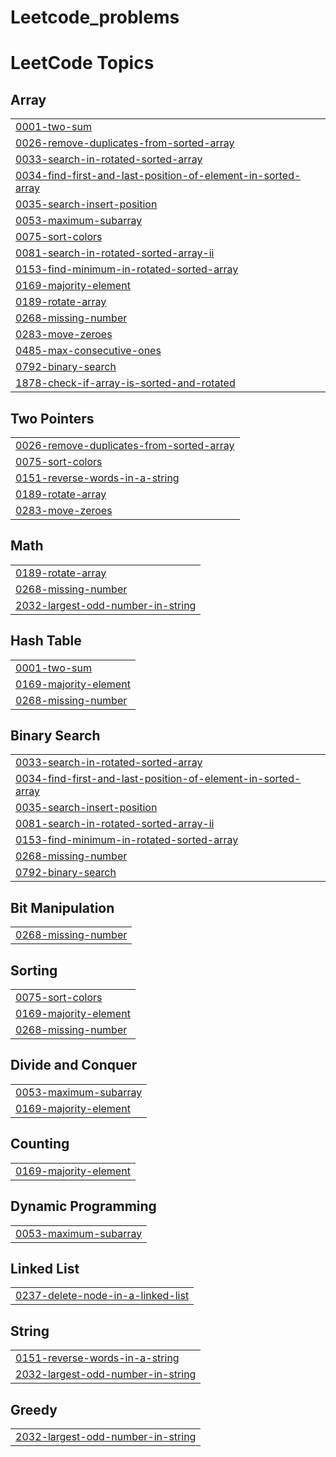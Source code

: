 # Leetcode_problems
<!---LeetCode Topics Start-->
# LeetCode Topics
## Array
|  |
| ------- |
| [0001-two-sum](https://github.com/ASN-cmd/Leetcode_problems/tree/master/0001-two-sum) |
| [0026-remove-duplicates-from-sorted-array](https://github.com/ASN-cmd/Leetcode_problems/tree/master/0026-remove-duplicates-from-sorted-array) |
| [0033-search-in-rotated-sorted-array](https://github.com/ASN-cmd/Leetcode_problems/tree/master/0033-search-in-rotated-sorted-array) |
| [0034-find-first-and-last-position-of-element-in-sorted-array](https://github.com/ASN-cmd/Leetcode_problems/tree/master/0034-find-first-and-last-position-of-element-in-sorted-array) |
| [0035-search-insert-position](https://github.com/ASN-cmd/Leetcode_problems/tree/master/0035-search-insert-position) |
| [0053-maximum-subarray](https://github.com/ASN-cmd/Leetcode_problems/tree/master/0053-maximum-subarray) |
| [0075-sort-colors](https://github.com/ASN-cmd/Leetcode_problems/tree/master/0075-sort-colors) |
| [0081-search-in-rotated-sorted-array-ii](https://github.com/ASN-cmd/Leetcode_problems/tree/master/0081-search-in-rotated-sorted-array-ii) |
| [0153-find-minimum-in-rotated-sorted-array](https://github.com/ASN-cmd/Leetcode_problems/tree/master/0153-find-minimum-in-rotated-sorted-array) |
| [0169-majority-element](https://github.com/ASN-cmd/Leetcode_problems/tree/master/0169-majority-element) |
| [0189-rotate-array](https://github.com/ASN-cmd/Leetcode_problems/tree/master/0189-rotate-array) |
| [0268-missing-number](https://github.com/ASN-cmd/Leetcode_problems/tree/master/0268-missing-number) |
| [0283-move-zeroes](https://github.com/ASN-cmd/Leetcode_problems/tree/master/0283-move-zeroes) |
| [0485-max-consecutive-ones](https://github.com/ASN-cmd/Leetcode_problems/tree/master/0485-max-consecutive-ones) |
| [0792-binary-search](https://github.com/ASN-cmd/Leetcode_problems/tree/master/0792-binary-search) |
| [1878-check-if-array-is-sorted-and-rotated](https://github.com/ASN-cmd/Leetcode_problems/tree/master/1878-check-if-array-is-sorted-and-rotated) |
## Two Pointers
|  |
| ------- |
| [0026-remove-duplicates-from-sorted-array](https://github.com/ASN-cmd/Leetcode_problems/tree/master/0026-remove-duplicates-from-sorted-array) |
| [0075-sort-colors](https://github.com/ASN-cmd/Leetcode_problems/tree/master/0075-sort-colors) |
| [0151-reverse-words-in-a-string](https://github.com/ASN-cmd/Leetcode_problems/tree/master/0151-reverse-words-in-a-string) |
| [0189-rotate-array](https://github.com/ASN-cmd/Leetcode_problems/tree/master/0189-rotate-array) |
| [0283-move-zeroes](https://github.com/ASN-cmd/Leetcode_problems/tree/master/0283-move-zeroes) |
## Math
|  |
| ------- |
| [0189-rotate-array](https://github.com/ASN-cmd/Leetcode_problems/tree/master/0189-rotate-array) |
| [0268-missing-number](https://github.com/ASN-cmd/Leetcode_problems/tree/master/0268-missing-number) |
| [2032-largest-odd-number-in-string](https://github.com/ASN-cmd/Leetcode_problems/tree/master/2032-largest-odd-number-in-string) |
## Hash Table
|  |
| ------- |
| [0001-two-sum](https://github.com/ASN-cmd/Leetcode_problems/tree/master/0001-two-sum) |
| [0169-majority-element](https://github.com/ASN-cmd/Leetcode_problems/tree/master/0169-majority-element) |
| [0268-missing-number](https://github.com/ASN-cmd/Leetcode_problems/tree/master/0268-missing-number) |
## Binary Search
|  |
| ------- |
| [0033-search-in-rotated-sorted-array](https://github.com/ASN-cmd/Leetcode_problems/tree/master/0033-search-in-rotated-sorted-array) |
| [0034-find-first-and-last-position-of-element-in-sorted-array](https://github.com/ASN-cmd/Leetcode_problems/tree/master/0034-find-first-and-last-position-of-element-in-sorted-array) |
| [0035-search-insert-position](https://github.com/ASN-cmd/Leetcode_problems/tree/master/0035-search-insert-position) |
| [0081-search-in-rotated-sorted-array-ii](https://github.com/ASN-cmd/Leetcode_problems/tree/master/0081-search-in-rotated-sorted-array-ii) |
| [0153-find-minimum-in-rotated-sorted-array](https://github.com/ASN-cmd/Leetcode_problems/tree/master/0153-find-minimum-in-rotated-sorted-array) |
| [0268-missing-number](https://github.com/ASN-cmd/Leetcode_problems/tree/master/0268-missing-number) |
| [0792-binary-search](https://github.com/ASN-cmd/Leetcode_problems/tree/master/0792-binary-search) |
## Bit Manipulation
|  |
| ------- |
| [0268-missing-number](https://github.com/ASN-cmd/Leetcode_problems/tree/master/0268-missing-number) |
## Sorting
|  |
| ------- |
| [0075-sort-colors](https://github.com/ASN-cmd/Leetcode_problems/tree/master/0075-sort-colors) |
| [0169-majority-element](https://github.com/ASN-cmd/Leetcode_problems/tree/master/0169-majority-element) |
| [0268-missing-number](https://github.com/ASN-cmd/Leetcode_problems/tree/master/0268-missing-number) |
## Divide and Conquer
|  |
| ------- |
| [0053-maximum-subarray](https://github.com/ASN-cmd/Leetcode_problems/tree/master/0053-maximum-subarray) |
| [0169-majority-element](https://github.com/ASN-cmd/Leetcode_problems/tree/master/0169-majority-element) |
## Counting
|  |
| ------- |
| [0169-majority-element](https://github.com/ASN-cmd/Leetcode_problems/tree/master/0169-majority-element) |
## Dynamic Programming
|  |
| ------- |
| [0053-maximum-subarray](https://github.com/ASN-cmd/Leetcode_problems/tree/master/0053-maximum-subarray) |
## Linked List
|  |
| ------- |
| [0237-delete-node-in-a-linked-list](https://github.com/ASN-cmd/Leetcode_problems/tree/master/0237-delete-node-in-a-linked-list) |
## String
|  |
| ------- |
| [0151-reverse-words-in-a-string](https://github.com/ASN-cmd/Leetcode_problems/tree/master/0151-reverse-words-in-a-string) |
| [2032-largest-odd-number-in-string](https://github.com/ASN-cmd/Leetcode_problems/tree/master/2032-largest-odd-number-in-string) |
## Greedy
|  |
| ------- |
| [2032-largest-odd-number-in-string](https://github.com/ASN-cmd/Leetcode_problems/tree/master/2032-largest-odd-number-in-string) |
<!---LeetCode Topics End-->